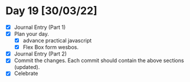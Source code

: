 # Day 19 [30/03/22]

- [x] Journal Entry (Part 1)
- [x] Plan your day.
  - [x] advance practical javascript
  - [x] Flex Box form wesbos.
- [x] Journal Entry (Part 2)
- [x] Commit the changes. Each commit should contain the above sections (updated).
- [x] Celebrate
<!-- [x] to tick -->
